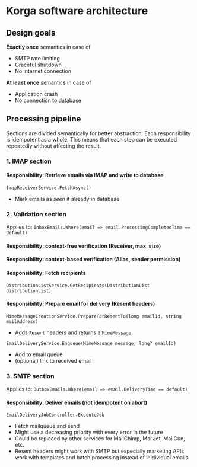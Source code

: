 # Korga software architecture

## Design goals

**Exactly once** semantics in case of

- SMTP rate limiting
- Graceful shutdown
- No internet connection

**At least once** semantics in case of

- Application crash
- No connection to database

## Processing pipeline

Sections are divided semantically for better abstraction.
Each responsibility is idempotent as a whole.
This means that each step can be executed repeatedly without affecting the result.

### 1. IMAP section

#### Responsibility: Retrieve emails via IMAP and write to database

`ImapReceiverService.FetchAsync()`
- Mark emails as _seen_ if already in database

### 2. Validation section

Applies to: `InboxEmails.Where(email => email.ProcessingCompletedTime == default)`

#### Responsibility: context-free verification (Receiver, max. size)
#### Responsibility: context-based verification (Alias, sender permission)
#### Responsibility: Fetch recipients

`DistributionListService.GetRecipients(DistributionList distributionList)`

#### Responsibility: Prepare email for delivery (Resent headers)

`MimeMessageCreationService.PrepareForResentTo(long emailId, string mailAddress)`
- Adds `Resent` headers and returns a `MimeMessage`

`EmailDeliveryService.Enqueue(MimeMessage message, long? emailId)`
- Add to email queue
- (optional) link to received email

### 3. SMTP section

Applies to: `OutboxEmails.Where(email => email.DeliveryTime == default)`

#### Responsibility: Deliver emails (not idempotent on abort)

`EmailDeliveryJobController.ExecuteJob`
- Fetch mailqueue and send
- Might use a decreasing priority with every error in the future
- Could be replaced by other services for MailChimp, MailJet, MailGun, etc.
- Resent headers might work with SMTP but especially marketing APIs work with templates and batch processing instead of inidividual emails
